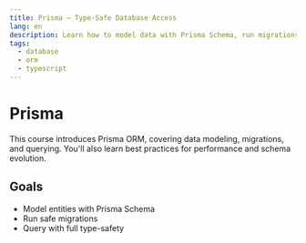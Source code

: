 ```yaml
---
title: Prisma – Type-Safe Database Access
lang: en
description: Learn how to model data with Prisma Schema, run migrations, and build fast, type-safe queries in Node.js apps.
tags:
  - database
  - orm
  - typescript
---
```


# Prisma

This course introduces Prisma ORM, covering data modeling, migrations, and querying. You'll also learn best practices for performance and schema evolution.

## Goals

- Model entities with Prisma Schema
- Run safe migrations
- Query with full type-safety 